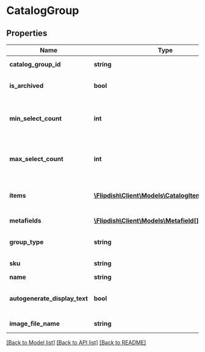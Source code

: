 # CatalogGroup

## Properties
Name | Type | Description | Notes
------------ | ------------- | ------------- | -------------
**catalog_group_id** | **string** | Unique catalog group id | [optional] 
**is_archived** | **bool** | Returns true if the group is archived | [optional] 
**min_select_count** | **int** | Minimum number of items that the user has to select | [optional] 
**max_select_count** | **int** | Maximum number of items that the user has to select | [optional] 
**items** | [**\Flipdish\\Client\Models\CatalogItemReference[]**](CatalogItemReference.md) | Collection of items associated with this product | [optional] 
**metafields** | [**\Flipdish\\Client\Models\Metafield[]**](Metafield.md) | Collection of metafields | [optional] 
**group_type** | **string** | Type of group (ModifierGroup, etc) | 
**sku** | **string** | Stock Keeping Unit (SKU) | 
**name** | **string** | Group name | 
**autogenerate_display_text** | **bool** | Autogenerate display text in ordering applications | [optional] 
**image_file_name** | **string** | Image File Name | [optional] 

[[Back to Model list]](../README.md#documentation-for-models) [[Back to API list]](../README.md#documentation-for-api-endpoints) [[Back to README]](../README.md)


